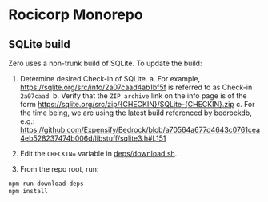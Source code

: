 # Rocicorp Monorepo

## SQLite build

Zero uses a non-trunk build of SQLite. To update the build:

1. Determine desired Check-in of SQLite.
   a. For example, https://sqlite.org/src/info/2a07caad4ab1bf5f is referred to as Check-in `2a07caad`.
   b. Verify that the `ZIP archive` link on the info page is of the form
   https://sqlite.org/src/zip/{CHECKIN}/SQLite-{CHECKIN}.zip
   c. For the time being, we are using the latest build referenced by bedrockdb, e.g.:
   https://github.com/Expensify/Bedrock/blob/a70564a677d4643c0761cea4eb528237474b006d/libstuff/sqlite3.h#L151

2. Edit the `CHECKIN=` variable in [deps/download.sh](deps/download.sh).

3. From the repo root, run:

```sh
npm run download-deps
npm install
```
